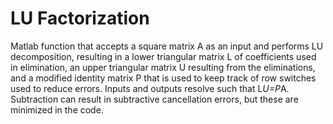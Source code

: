 # LU Factorization
Matlab function that accepts a square matrix A as an input and performs LU decomposition, resulting in a lower triangular matrix L of coefficients used in elimination, an upper triangular matrix U resulting from the eliminations, and a modified identity matrix P that is used to keep track of row switches used to reduce errors. Inputs and outputs resolve such that L*U=P*A.
Subtraction can result in subtractive cancellation errors, but these are minimized in the code.
